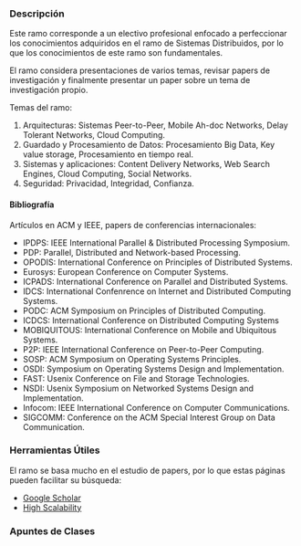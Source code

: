 ### Descripción

Este ramo corresponde a un electivo profesional enfocado a perfeccionar los 
conocimientos adquiridos en el ramo de Sistemas Distribuidos, por lo que los 
conocimientos de este ramo son fundamentales.

El ramo considera presentaciones de varios temas, revisar papers de 
investigación y finalmente presentar un paper sobre un tema de investigación
propio.

Temas del ramo:

 1. Arquitecturas: Sistemas Peer-to-Peer, Mobile Ah-doc
Networks, Delay Tolerant Networks, Cloud Computing.
 2. Guardado y Procesamiento de Datos: Procesamiento Big Data, Key
value storage, Procesamiento en tiempo real.
 3. Sistemas y aplicaciones: Content Delivery Networks,
Web Search Engines, Cloud Computing, Social
Networks.
 4. Seguridad: Privacidad, Integridad, Confianza.

#### Bibliografía

Artículos en ACM y IEEE, papers de conferencias internacionales:
 * IPDPS: IEEE International Parallel & Distributed Processing Symposium.
 * PDP: Parallel, Distributed and Network-based Processing.
 * OPODIS: International Conference on Principles of Distributed Systems.
 * Eurosys: European Conference on Computer Systems.
 * ICPADS: International Conference on Parallel and Distributed Systems.
 * IDCS: International Confenrence on Internet and Distributed Computing Systems.
 * PODC: ACM Symposium on Principles of Distributed Computing.
 * ICDCS: International Conference on Distributed Computing Systems
 * MOBIQUITOUS: International Conference on Mobile and Ubiquitous Systems.
 * P2P: IEEE International Conference on Peer-to-Peer Computing.
 * SOSP: ACM Symposium on Operating Systems Principles.
 * OSDI: Symposium on Operating Systems Design and Implementation.
 * FAST: Usenix Conference on File and Storage Technologies.
 * NSDI: Usenix Symposium on Networked Systems Design and Implementation.
 * Infocom: IEEE International Conference on Computer Communications.
 * SIGCOMM: Conference on the ACM Special Interest Group on Data Communication.

### Herramientas Útiles

El ramo se basa mucho en el estudio de papers, por lo que estas páginas pueden
facilitar su búsqueda:

 * [Google Scholar](https://scholar.google.cl/)
 * [High Scalability](http://highscalability.com)

### Apuntes de Clases

